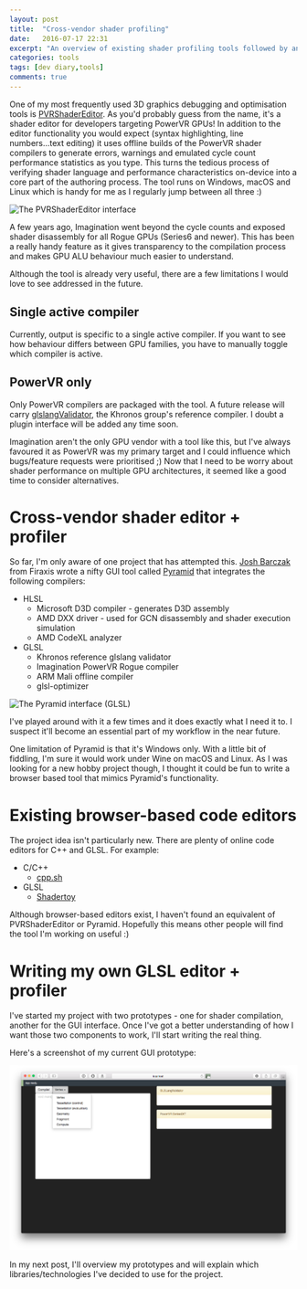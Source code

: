 ```yaml
---
layout: post
title:  "Cross-vendor shader profiling"
date:   2016-07-17 22:31
excerpt: "An overview of existing shader profiling tools followed by an intro to my WIP browser-based shader profiler"
categories: tools
tags: [dev diary,tools]
comments: true
---
```


One of my most frequently used 3D graphics debugging and optimisation tools is [PVRShaderEditor](https://community.imgtec.com/developers/powervr/tools/pvrshadereditor). As you'd probably guess from the name, it's a shader editor for developers targeting PowerVR GPUs! In addition to the editor functionality you would expect (syntax highlighting, line numbers...text editing) it uses offline builds of the PowerVR shader compilers to generate errors, warnings and emulated cycle count performance statistics as you type. This turns the tedious process of verifying shader language and performance characteristics on-device into a core part of the authoring process. The tool runs on Windows, macOS and Linux which is handy for me as I regularly jump between all three :)

![The PVRShaderEditor interface](https://community.imgtec.com/wp-content/uploads/sites/2/2014/11/PVRShaderEditor_640x388.png)

A few years ago, Imagination went beyond the cycle counts and exposed shader disassembly for all Rogue GPUs (Series6 and newer). This has been a really handy feature as it gives transparency to the compilation process and makes GPU ALU behaviour much easier to understand.

Although the tool is already very useful, there are a few limitations I would love to see addressed in the future.

## Single active compiler

Currently, output is specific to a single active compiler. If you want to see how behaviour differs between GPU families, you have to manually toggle which compiler is active.

##  PowerVR only

Only PowerVR compilers are packaged with the tool. A future release will carry [glslangValidator](https://www.khronos.org/opengles/sdk/tools/Reference-Compiler), the Khronos group's reference compiler. I doubt a plugin interface will be added any time soon.

Imagination aren't the only GPU vendor with a tool like this, but I've always favoured it as PowerVR was my primary target and I could influence which bugs/feature requests were prioritised ;)
Now that I need to be worry about shader performance on multiple GPU architectures, it seemed like a good time to consider alternatives.

# Cross-vendor shader editor + profiler

So far, I'm only aware of one project that has attempted this. [Josh Barczak](https://twitter.com/JoshuaBarczak) from Firaxis wrote a nifty GUI tool called [Pyramid](https://github.com/jbarczak/Pyramid) that integrates the following compilers:

* HLSL
  * Microsoft D3D compiler - generates D3D assembly
  * AMD DXX driver - used for GCN disassembly and shader execution simulation
  * AMD CodeXL analyzer
* GLSL
  * Khronos reference glslang validator
  * Imagination PowerVR Rogue compiler
  * ARM Mali offline compiler
  * glsl-optimizer

![The Pyramid interface (GLSL)](https://raw.githubusercontent.com/jbarczak/Pyramid/master/doc/ui-glsl-powervr.png)

I've played around with it a few times and it does exactly what I need it to. I suspect it'll become an essential part of my workflow in the near future.

One limitation of Pyramid is that it's Windows only. With a little bit of fiddling, I'm sure it would work under Wine on macOS and Linux. As I was looking for a new hobby project though, I thought it could be fun to write a browser based tool that mimics Pyramid's functionality.

# Existing browser-based code editors

The project idea isn't particularly new. There are plenty of online code editors for C++ and GLSL. For example:

* C/C++
  * [cpp.sh](http://cpp.sh)
* GLSL
  * [Shadertoy](https://www.shadertoy.com)

Although browser-based editors exist, I haven't found an equivalent of PVRShaderEditor or Pyramid. Hopefully this means other people will find the tool I'm working on useful :)

# Writing my own GLSL editor + profiler

I've started my project with two prototypes - one for shader compilation, another for the GUI interface. Once I've got a better understanding of how I want those two components to work, I'll start writing the real thing.

Here's a screenshot of my current GUI prototype:

![GLSL online prototype](/images/posts/20160717/glslonline_prototype.png)

In my next post, I'll overview my prototypes and will explain which libraries/technologies I've decided to use for the project.
